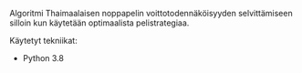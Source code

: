 Algoritmi Thaimaalaisen noppapelin voittotodennäköisyyden selvittämiseen silloin kun käytetään optimaalista pelistrategiaa.

Käytetyt tekniikat:

- Python 3.8